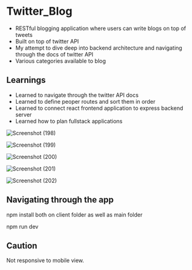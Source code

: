 # Twitter_Blog

* RESTful blogging application where users can write blogs on top of tweets
* Built on top of twitter API
* My attempt to dive deep into backend architecture and navigating through the docs of twitter API
* Various categories available to blog

## Learnings
* Learned to navigate through the twitter API docs
* Learned to define peoper routes and sort them in order
* Learned to connect react frontend application to express backend server
* Learned how to plan fullstack applications

![Screenshot (198)](https://user-images.githubusercontent.com/65289994/135890031-d8d5fb57-61ea-4c8f-8441-0698368f29d1.png)


![Screenshot (199)](https://user-images.githubusercontent.com/65289994/135890036-9370bf31-32ff-4652-bd46-4adb93456379.png)

![Screenshot (200)](https://user-images.githubusercontent.com/65289994/135890037-8e872c92-9a17-4675-8126-d57173a86c91.png)

![Screenshot (201)](https://user-images.githubusercontent.com/65289994/135890041-875e31eb-53c6-46a3-8c94-99072812f032.png)

![Screenshot (202)](https://user-images.githubusercontent.com/65289994/135890028-134cb217-a625-4ad3-973b-3c072e4c5cae.png)


## Navigating through the app

npm install both on client folder as well as main folder

npm run dev

## Caution 

Not responsive to mobile view.


